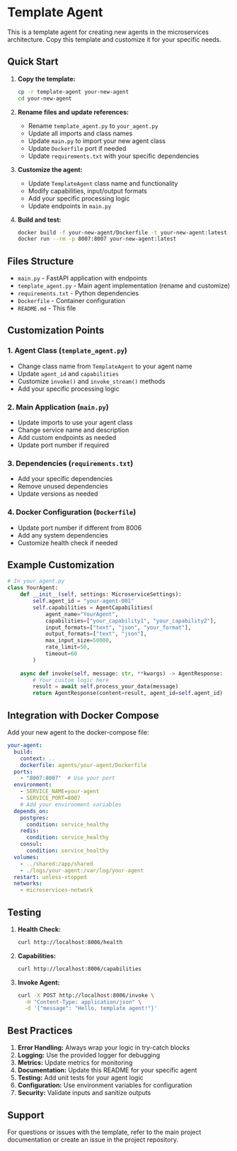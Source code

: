# Template Agent

This is a template agent for creating new agents in the microservices architecture. Copy this template and customize it for your specific needs.

## Quick Start

1. **Copy the template:**
   ```bash
   cp -r template-agent your-new-agent
   cd your-new-agent
   ```

2. **Rename files and update references:**
   - Rename `template_agent.py` to `your_agent.py`
   - Update all imports and class names
   - Update `main.py` to import your new agent class
   - Update `Dockerfile` port if needed
   - Update `requirements.txt` with your specific dependencies

3. **Customize the agent:**
   - Update `TemplateAgent` class name and functionality
   - Modify capabilities, input/output formats
   - Add your specific processing logic
   - Update endpoints in `main.py`

4. **Build and test:**
   ```bash
   docker build -f your-new-agent/Dockerfile -t your-new-agent:latest .
   docker run --rm -p 8007:8007 your-new-agent:latest
   ```

## Files Structure

- `main.py` - FastAPI application with endpoints
- `template_agent.py` - Main agent implementation (rename and customize)
- `requirements.txt` - Python dependencies
- `Dockerfile` - Container configuration
- `README.md` - This file

## Customization Points

### 1. Agent Class (`template_agent.py`)
- Change class name from `TemplateAgent` to your agent name
- Update `agent_id` and `capabilities`
- Customize `invoke()` and `invoke_stream()` methods
- Add your specific processing logic

### 2. Main Application (`main.py`)
- Update imports to use your agent class
- Change service name and description
- Add custom endpoints as needed
- Update port number if required

### 3. Dependencies (`requirements.txt`)
- Add your specific dependencies
- Remove unused dependencies
- Update versions as needed

### 4. Docker Configuration (`Dockerfile`)
- Update port number if different from 8006
- Add any system dependencies
- Customize health check if needed

## Example Customization

```python
# In your_agent.py
class YourAgent:
    def __init__(self, settings: MicroserviceSettings):
        self.agent_id = "your-agent-001"
        self.capabilities = AgentCapabilities(
            agent_name="YourAgent",
            capabilities=["your_capability1", "your_capability2"],
            input_formats=["text", "json", "your_format"],
            output_formats=["text", "json"],
            max_input_size=50000,
            rate_limit=50,
            timeout=60
        )
    
    async def invoke(self, message: str, **kwargs) -> AgentResponse:
        # Your custom logic here
        result = await self.process_your_data(message)
        return AgentResponse(content=result, agent_id=self.agent_id)
```

## Integration with Docker Compose

Add your new agent to the docker-compose file:

```yaml
your-agent:
  build:
    context: ..
    dockerfile: agents/your-agent/Dockerfile
  ports:
    - "8007:8007"  # Use your port
  environment:
    - SERVICE_NAME=your-agent
    - SERVICE_PORT=8007
    # Add your environment variables
  depends_on:
    postgres:
      condition: service_healthy
    redis:
      condition: service_healthy
    consul:
      condition: service_healthy
  volumes:
    - ../shared:/app/shared
    - ./logs/your-agent:/var/log/your-agent
  restart: unless-stopped
  networks:
    - microservices-network
```

## Testing

1. **Health Check:**
   ```bash
   curl http://localhost:8006/health
   ```

2. **Capabilities:**
   ```bash
   curl http://localhost:8006/capabilities
   ```

3. **Invoke Agent:**
   ```bash
   curl -X POST http://localhost:8006/invoke \
     -H "Content-Type: application/json" \
     -d '{"message": "Hello, template agent!"}'
   ```

## Best Practices

1. **Error Handling:** Always wrap your logic in try-catch blocks
2. **Logging:** Use the provided logger for debugging
3. **Metrics:** Update metrics for monitoring
4. **Documentation:** Update this README for your specific agent
5. **Testing:** Add unit tests for your agent logic
6. **Configuration:** Use environment variables for configuration
7. **Security:** Validate inputs and sanitize outputs

## Support

For questions or issues with the template, refer to the main project documentation or create an issue in the project repository.
